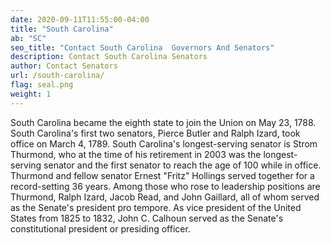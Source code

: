 ```yaml
---
date: 2020-09-11T11:55:00-04:00
title: "South Carolina"
ab: "SC"
seo_title: "Contact South Carolina  Governors And Senators"
description: Contact South Carolina Senators
author: Contact Senators
url: /south-carolina/
flag: seal.png
weight: 1
---
```

South Carolina became the eighth state to join the Union on May 23, 1788. South Carolina's first two senators, Pierce Butler and Ralph Izard, took office on March 4, 1789. South Carolina's longest-serving senator is Strom Thurmond, who at the time of his retirement in 2003 was the longest-serving senator and the first senator to reach the age of 100 while in office. Thurmond and fellow senator Ernest "Fritz" Hollings served together for a record-setting 36 years. Among those who rose to leadership positions are Thurmond, Ralph Izard, Jacob Read, and John Gaillard, all of whom served as the Senate's president pro tempore. As vice president of the United States from 1825 to 1832, John C. Calhoun served as the Senate's constitutional president or presiding officer.